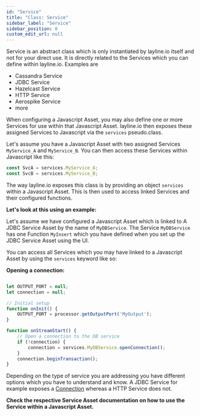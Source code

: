 ```yaml
---
id: "Service"
title: "Class: Service"
sidebar_label: "Service"
sidebar_position: 0
custom_edit_url: null
---
```


Service is an abstract class which is only instantiated by layline.io itself and not for your direct use.
It is directly related to the Services which you can define within layline.io. Examples are

* Cassandra Service
* JDBC Service
* Hazelcast Service
* HTTP Service
* Aerospike Service
* more

When configuring a Javascript Asset, you may also define one or more Services for use within that Javascript Asset.
layline.io then exposes these assigned Services to Javascript via the `services` pseudo.class.

Let's assume you have a Javascript Asset with two assigned Services `MyService_A` and `MyService_B`.
You can then access these Services within Javascript like this:

```js
const SvcA = services.MyService_A;
const SvcB = services.MyService_B;
```

The way layline.io exposes this class is by providing an object `services` within a Javascript Asset.
This is then used to access linked Services and their configured functions.

**Let's look at this using an example:**

Let's assume we have configured a Javascript Asset which is linked to A JDBC Service Asset by the name of `MyDBService`.
The Service `MyDBService` has one Function `MyInsert` which you have defined when you set up the JDBC Service Asset using the UI.

You can access all Services which you may have linked to a Javascript Asset by using the `services` keyword like so:

**Opening a connection:**
```js

let OUTPUT_PORT = null;
let connection = null;

// Initial setup
function onInit() {
    OUTPUT_PORT = processor.getOutputPort('MyOutput');
}

function onStreamStart() {
    // Open a connection to the DB service
    if (!connection) {
        connection = services.MyDBService.openConnection();
    }
    connection.beginTransaction();
}
```

Depending on the type of service you are addressing you have different options which you have to understand and know.
A JDBC Service for example exposes a [Connection](Connection.md) whereas a HTTP Service does not.

**Check the respective Service Asset documentation on how to use the Service within a Javascript Asset.**
